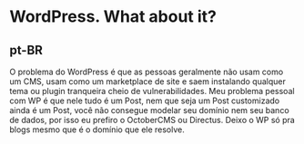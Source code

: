 # WordPress. What about it?

## pt-BR
O problema do WordPress é que as pessoas geralmente não usam como um CMS, usam como um marketplace de site e saem instalando qualquer tema ou plugin tranqueira cheio de vulnerabilidades. Meu problema pessoal com WP é que nele tudo é um Post, nem que seja um Post customizado ainda é um Post, você não consegue modelar seu domínio nem seu banco de dados, por isso eu prefiro o OctoberCMS ou Directus. Deixo o WP só pra blogs mesmo que é o domínio que ele resolve.

